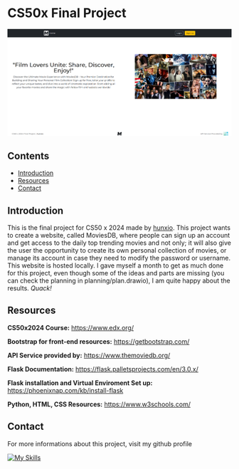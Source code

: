 # CS50x Final Project

<img src="static/media/web-project-front-page.png">

## Contents
- [Introduction](#introduction)
- [Resources](#additional-resources)
- [Contact](#contact)

## Introduction

This is the final project for CS50 x 2024 made by <a href="https://www.github.com/hunxio/">hunxio</a>.
This project wants to create a website, called MoviesDB, where people can sign up an account
and get access to the daily top trending movies and not only; it will also give the user the opportunity to create
its own personal collection of movies, or manage its account in case they need to modify the password or username.
This website is hosted locally.
I gave myself a month to get as much done for this project, even though some of the ideas and parts are missing (you can check the planning in planning/plan.drawio),
I am quite happy about the results. *Quack!*
<br>

## Resources

<b>CS50x2024 Course:</b>
https://www.edx.org/

<b>Bootstrap for front-end resources:</b>
https://getbootstrap.com/

<b>API Service provided by:</b>
https://www.themoviedb.org/

<b>Flask Documentation:</b>
https://flask.palletsprojects.com/en/3.0.x/

<b> Flask installation and Virtual Enviroment Set up:</b>
https://phoenixnap.com/kb/install-flask

<b>Python, HTML, CSS Resources:</b>
https://www.w3schools.com/

## Contact

For more informations about this project, visit my github profile 

[![My Skills](https://skillicons.dev/icons?i=github)](https://github.com/hunxio)
